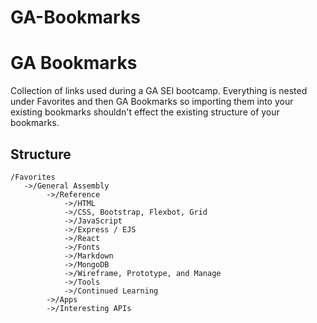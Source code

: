 # GA-Bookmarks

# GA Bookmarks
Collection of links used during a GA SEI bootcamp. Everything is nested under Favorites and then GA Bookmarks so importing them into your existing bookmarks shouldn't effect the existing structure of your bookmarks. 

## Structure

<div class="gatsby-highlight" data-language="shell">

    /Favorites
       ->/General Assembly
            ->/Reference
                ->/HTML
                ->/CSS, Bootstrap, Flexbot, Grid
                ->/JavaScript
                ->/Express / EJS
                ->/React
                ->/Fonts
                ->/Markdown
                ->/MongoDB
                ->/Wireframe, Prototype, and Manage
                ->/Tools
                ->/Continued Learning
            ->/Apps
            ->/Interesting APIs

</div>

